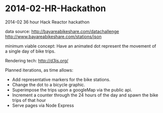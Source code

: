 2014-02-HR-Hackathon
====================

2014-02 36 hour Hack Reactor hackathon

data source:
http://bayareabikeshare.com/datachallenge
http://www.bayareabikeshare.com/stations/json

minimum viable concept:
Have an animated dot represent the movement of a single day of bike trips.

Rendering tech:
http://d3js.org/

Planned iterations, as time allows:
  * Add representative markers for the bike stations.
  * Change the dot to a bicycle graphic.
  * Superimpose the trips upon a googleMap via the public api.
  * Increment a counter through the 24 hours of the day and spawn the bike trips of that hour
  * Serve pages via Node Express
